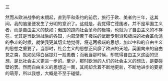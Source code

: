 三

  

然而从欧洲战争的末期起，直到平和条约的前后，旅行于欧、美者约三年，这其间，我的脑里便发生了分明的意识了。这就是，我觉得亡德国者，并不是军国主义者，而是自由主义的缺如；俄国的跑向社会革命的极端，也就为了自由主义的不存在。尤其是当欧洲战后的各国，内部渐苦于极端的武断专制派和极端的社会革命派的争斗的时候，就使我更其切实地觉得，将这两极端的思想，加以中和的自由主义的思想之重要了。当那时，社会主义的思想正风靡了欧洲的天地，英国向来的自由党之类，就如见得白昼提灯一般愚蠢；而我当那时候，却觉得自由主义这面的思想，是比社会主义更进一步的。至少，那时欧洲的人们的社会主义的想法，是要碰壁的罢。然而自由主义的思想这一面，其间却含着不断地更新，不断地进步的要紧的萌芽，所以我想，大概是不至于碰壁。